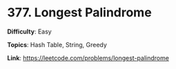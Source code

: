 # 377. Longest Palindrome

**Difficulty**: Easy

**Topics**: Hash Table, String, Greedy

**Link**: https://leetcode.com/problems/longest-palindrome
